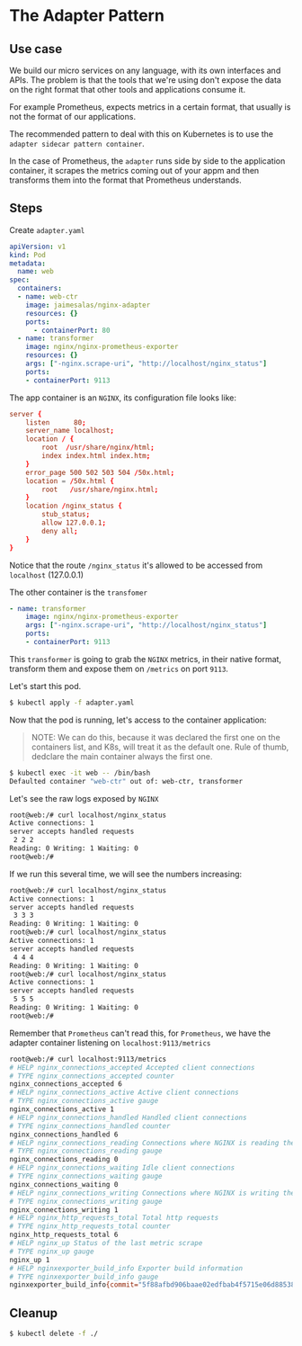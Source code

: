 # The Adapter Pattern

## Use case 

We build our micro services on any language, with its own interfaces and APIs. The problem is that the tools that we're using don't expose the data on the right format that other tools and applications consume it.

For example Prometheus, expects metrics in a certain format, that usually is not the format of our applications. 

The recommended pattern to deal with this on Kubernetes is to use the `adapter sidecar pattern container`.

In the case of Prometheus, the `adapter` runs side by side to the application container, it scrapes the metrics coming out of your appm and then transforms them into the format that Prometheus understands. 

## Steps

Create `adapter.yaml`

```yaml
apiVersion: v1
kind: Pod
metadata:
  name: web
spec:
  containers:
  - name: web-ctr
    image: jaimesalas/nginx-adapter
    resources: {}
    ports:
      - containerPort: 80
  - name: transformer
    image: nginx/nginx-prometheus-exporter
    resources: {}
    args: ["-nginx.scrape-uri", "http://localhost/nginx_status"]
    ports:
    - containerPort: 9113


```

The app container is an `NGINX`, its configuration file looks like:

```conf
server {
    listen      80;
    server_name localhost;
    location / {
        root  /usr/share/nginx/html;
        index index.html index.htm;
    }
    error_page 500 502 503 504 /50x.html;
    location = /50x.html {
        root   /usr/share/nginx.html;
    }
    location /nginx_status {
        stub_status;
        allow 127.0.0.1; 
        deny all;
    }
}
```

Notice that the route `/nginx_status` it's allowed to be accessed from `localhost` (127.0.0.1)


The other container is the `transfomer`

```yaml
- name: transformer
    image: nginx/nginx-prometheus-exporter
    args: ["-nginx.scrape-uri", "http://localhost/nginx_status"]
    ports:
    - containerPort: 9113
```

This `transformer` is going to grab the `NGINX` metrics, in their native format, transform them and expose them on `/metrics` on port `9113`.

Let's start this pod.

```bash
$ kubectl apply -f adapter.yaml
```

Now that the pod is running, let's access to the container application:

> NOTE: We can do this, because it was declared the first one on the containers list, and K8s, will treat it as the default one. Rule of thumb, dedclare the main container always the first one.

```bash
$ kubectl exec -it web -- /bin/bash
Defaulted container "web-ctr" out of: web-ctr, transformer
```

Let's see the raw logs exposed by `NGINX`

```bash
root@web:/# curl localhost/nginx_status
Active connections: 1 
server accepts handled requests
 2 2 2 
Reading: 0 Writing: 1 Waiting: 0 
root@web:/# 
```

If we run this several time, we will see the numbers increasing:

```bash
root@web:/# curl localhost/nginx_status
Active connections: 1 
server accepts handled requests
 3 3 3 
Reading: 0 Writing: 1 Waiting: 0 
root@web:/# curl localhost/nginx_status
Active connections: 1 
server accepts handled requests
 4 4 4 
Reading: 0 Writing: 1 Waiting: 0 
root@web:/# curl localhost/nginx_status
Active connections: 1 
server accepts handled requests
 5 5 5 
Reading: 0 Writing: 1 Waiting: 0 
root@web:/# 
```

Remember that `Prometheus` can't read this, for `Prometheus`, we have the adapter container listening on `localhost:9113/metrics`

```bash
root@web:/# curl localhost:9113/metrics
# HELP nginx_connections_accepted Accepted client connections
# TYPE nginx_connections_accepted counter
nginx_connections_accepted 6
# HELP nginx_connections_active Active client connections
# TYPE nginx_connections_active gauge
nginx_connections_active 1
# HELP nginx_connections_handled Handled client connections
# TYPE nginx_connections_handled counter
nginx_connections_handled 6
# HELP nginx_connections_reading Connections where NGINX is reading the request header
# TYPE nginx_connections_reading gauge
nginx_connections_reading 0
# HELP nginx_connections_waiting Idle client connections
# TYPE nginx_connections_waiting gauge
nginx_connections_waiting 0
# HELP nginx_connections_writing Connections where NGINX is writing the response back to the client
# TYPE nginx_connections_writing gauge
nginx_connections_writing 1
# HELP nginx_http_requests_total Total http requests
# TYPE nginx_http_requests_total counter
nginx_http_requests_total 6
# HELP nginx_up Status of the last metric scrape
# TYPE nginx_up gauge
nginx_up 1
# HELP nginxexporter_build_info Exporter build information
# TYPE nginxexporter_build_info gauge
nginxexporter_build_info{commit="5f88afbd906baae02edfbab4f5715e06d88538a0",date="2021-03-22T20:16:09Z",version="0.9.0"} 1
```

## Cleanup

```bash
$ kubectl delete -f ./
```
